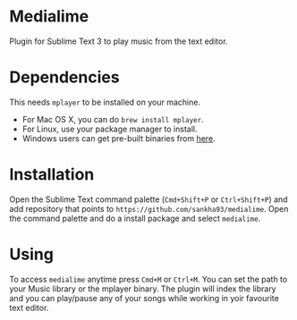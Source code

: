 # Medialime

Plugin for Sublime Text 3 to play music from the text editor.

# Dependencies

This needs `mplayer` to be installed on your machine.

* For Mac OS X, you can do `brew install mplayer`.
* For Linux, use your package manager to install.
* Windows users can get pre-built binaries from [here](http://oss.netfarm.it/mplayer/).

# Installation

Open the Sublime Text command palette (`Cmd+Shift+P` or `Ctrl+Shift+P`) and add repository that points to `https://github.com/sankha93/medialime`. Open the command palette and do a install package and select `medialime`.

# Using

To access `medialime` anytime press `Cmd+M` or `Ctrl+M`. You can set the path to your Music library or the mplayer binary. The plugin will index the library and you can play/pause any of your songs while working in yoir favourite text editor.
